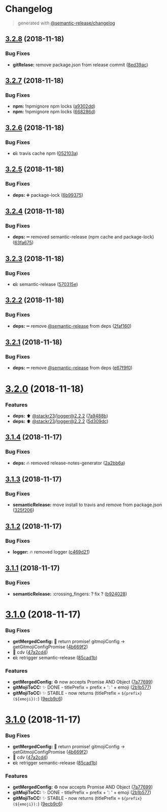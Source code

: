 # Changelog
> generated with [@semantic-release/changelog](https://github.com/semantic-release/changelog)

## [3.2.8](https://github.com/stackr23/gitmoji-conventional-commits/compare/v3.2.7...v3.2.8) (2018-11-18)


### Bug Fixes

* **gitRelase:** remove package.json from release commit ([8ed39ac](https://github.com/stackr23/gitmoji-conventional-commits/commit/8ed39ac))

## [3.2.7](https://github.com/stackr23/gitmoji-conventional-commits/compare/v3.2.6...v3.2.7) (2018-11-18)


### Bug Fixes

* **npm:** !npmignore npm locks ([a9302dd](https://github.com/stackr23/gitmoji-conventional-commits/commit/a9302dd))
* **npm:** !npmignore npm locks ([668286d](https://github.com/stackr23/gitmoji-conventional-commits/commit/668286d))

## [3.2.6](https://github.com/stackr23/gitmoji-conventional-commits/compare/v3.2.5...v3.2.6) (2018-11-18)


### Bug Fixes

* **ci:** travis cache npm ([052103a](https://github.com/stackr23/gitmoji-conventional-commits/commit/052103a))

## [3.2.5](https://github.com/stackr23/gitmoji-conventional-commits/compare/v3.2.4...v3.2.5) (2018-11-18)


### Bug Fixes

* **deps:** :heavy_plus_sign: package-lock ([6b99375](https://github.com/stackr23/gitmoji-conventional-commits/commit/6b99375))

## [3.2.4](https://github.com/stackr23/gitmoji-conventional-commits/compare/v3.2.3...v3.2.4) (2018-11-18)


### Bug Fixes

* **deps:** :heavy_minus_sign: removed semantic-release (npm cache and package-lock) ([63fa675](https://github.com/stackr23/gitmoji-conventional-commits/commit/63fa675))

## [3.2.3](https://github.com/stackr23/gitmoji-conventional-commits/compare/v3.2.2...v3.2.3) (2018-11-18)


### Bug Fixes

* **ci:** semantic-release ([570315e](https://github.com/stackr23/gitmoji-conventional-commits/commit/570315e))

## [3.2.2](https://github.com/stackr23/gitmoji-conventional-commits/compare/v3.2.1...v3.2.2) (2018-11-18)


### Bug Fixes

* **deps:** :heavy_minus_sign: remove [@semantic-release](https://github.com/semantic-release) from deps ([2faf160](https://github.com/stackr23/gitmoji-conventional-commits/commit/2faf160))

## [3.2.1](https://github.com/stackr23/gitmoji-conventional-commits/compare/v3.2.0...v3.2.1) (2018-11-18)


### Bug Fixes

* **deps:** :heavy_minus_sign: remove [@semantic-release](https://github.com/semantic-release) from deps ([e67f9f0](https://github.com/stackr23/gitmoji-conventional-commits/commit/e67f9f0))

# [3.2.0](https://github.com/stackr23/gitmoji-conventional-commits/compare/v3.1.4...v3.2.0) (2018-11-18)


### Features

* **deps:** :arrow_up: [@stackr23](https://github.com/stackr23)/logger@2.2.2 ([7a9488b](https://github.com/stackr23/gitmoji-conventional-commits/commit/7a9488b))
* **deps:** :arrow_up: [@stackr23](https://github.com/stackr23)/logger@2.2.2 ([5d309dc](https://github.com/stackr23/gitmoji-conventional-commits/commit/5d309dc))

## [3.1.4](https://github.com/stackr23/gitmoji-conventional-commits/compare/v3.1.3...v3.1.4) (2018-11-17)


### Bug Fixes

* **deps:** :fire: removed release-notes-generator ([2a2bb6a](https://github.com/stackr23/gitmoji-conventional-commits/commit/2a2bb6a))

## [3.1.3](https://github.com/stackr23/gitmoji-conventional-commits/compare/v3.1.2...v3.1.3) (2018-11-17)


### Bug Fixes

* **semanticRelease:** move install to travis and remove from package.json ([325f206](https://github.com/stackr23/gitmoji-conventional-commits/commit/325f206))

## [3.1.2](https://github.com/stackr23/gitmoji-conventional-commits/compare/v3.1.1...v3.1.2) (2018-11-17)


### Bug Fixes

* **logger:** :fire: removed logger ([c469d21](https://github.com/stackr23/gitmoji-conventional-commits/commit/c469d21))

## [3.1.1](https://github.com/stackr23/gitmoji-conventional-commits/compare/v3.1.0...v3.1.1) (2018-11-17)


### Bug Fixes

* **semanticRelease:** :crossing_fingers: ? fix ? ([b924028](https://github.com/stackr23/gitmoji-conventional-commits/commit/b924028))

# [3.1.0](https://github.com/stackr23/gitmoji-conventional-commits/compare/v3.0.1...v3.1.0) (2018-11-17)


### Bug Fixes

* **getMergedConfig:** :bug: return promise! gitmojiConfig -> getGitmojiConfigPromise ([4b669f2](https://github.com/stackr23/gitmoji-conventional-commits/commit/4b669f2))
* 🐛  cdv ([47a2cd4](https://github.com/stackr23/gitmoji-conventional-commits/commit/47a2cd4))
* **ci:** retrigger semantic-release ([85cad1b](https://github.com/stackr23/gitmoji-conventional-commits/commit/85cad1b))


### Features

* **getMergedConfig:** :recycle: now accepts Promise AND Object ([7a77699](https://github.com/stackr23/gitmoji-conventional-commits/commit/7a77699))
* **gitMojiToCC:** :sparkles: DONE - titlePrefix = prefix + ': ' + emoji ([2b1b577](https://github.com/stackr23/gitmoji-conventional-commits/commit/2b1b577))
* **gitMojiToCC:** :sparkles: STABLE - now returns (titlePrefix = `${prefix}(${emoji}):`) ([9ecb9c6](https://github.com/stackr23/gitmoji-conventional-commits/commit/9ecb9c6))

# [3.1.0](https://github.com/stackr23/gitmoji-conventional-commits/compare/v3.0.1...v3.1.0) (2018-11-17)


### Bug Fixes

* **getMergedConfig:** :bug: return promise! gitmojiConfig -> getGitmojiConfigPromise ([4b669f2](https://github.com/stackr23/gitmoji-conventional-commits/commit/4b669f2))
* 🐛  cdv ([47a2cd4](https://github.com/stackr23/gitmoji-conventional-commits/commit/47a2cd4))
* **ci:** retrigger semantic-release ([85cad1b](https://github.com/stackr23/gitmoji-conventional-commits/commit/85cad1b))


### Features

* **getMergedConfig:** :recycle: now accepts Promise AND Object ([7a77699](https://github.com/stackr23/gitmoji-conventional-commits/commit/7a77699))
* **gitMojiToCC:** :sparkles: DONE - titlePrefix = prefix + ': ' + emoji ([2b1b577](https://github.com/stackr23/gitmoji-conventional-commits/commit/2b1b577))
* **gitMojiToCC:** :sparkles: STABLE - now returns (titlePrefix = `${prefix}(${emoji}):`) ([9ecb9c6](https://github.com/stackr23/gitmoji-conventional-commits/commit/9ecb9c6))
